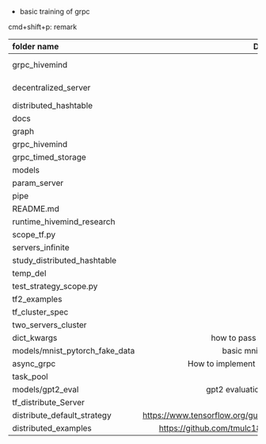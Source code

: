 -   basic training of grpc

cmd+shift+p: remark

| folder name                    |                                Description                               |        todo |
| :----------------------------- | :----------------------------------------------------------------------: | ----------: |
| grpc_hivemind                  |                                   grpc                                   | Here's this |
| decentralized_server           |                                                                          |    And more |
| distributed_hashtable          |                                                                          |             |
| docs                           |                                                                          |             |
| graph                          |                                                                          |             |
| grpc_hivemind                  |                                                                          |             |
| grpc_timed_storage             |                                                                          |             |
| models                         |                                                                          |             |
| param_server                   |                                                                          |             |
| pipe                           |                                                                          |             |
| README.md                      |                                                                          |             |
| runtime_hivemind_research      |                                                                          |             |
| scope_tf.py                    |                                                                          |             |
| servers_infinite               |                                                                          |             |
| study_distributed_hashtable    |                                                                          |             |
| temp_del                       |                                                                          |             |
| test_strategy_scope.py         |                                                                          |             |
| tf2_examples                   |                                                                          |             |
| tf_cluster_spec                |                                                                          |             |
| two_servers_cluster            |                                                                          |             |
| dict_kwargs                    |                    how to pass dict to python functon                    |             |
| models/mnist_pytorch_fake_data |                       basic mnist model in pytorch                       |             |
| async_grpc                     |               How to implement a async grpc python server?               |        TODO |
| task_pool                      |                                                                          |             |
| models/gpt2_eval               |                   gpt2 evaluation building from scratch                  |             |
| tf_distribute_Server           |                                                                          |             |
| distribute_default_strategy    | <https://www.tensorflow.org/guide/distributed_training#other_strategies> |             |
| distributed_examples           |       <https://github.com/tmulc18/Distributed-TensorFlow-Guide.git>      |             |


